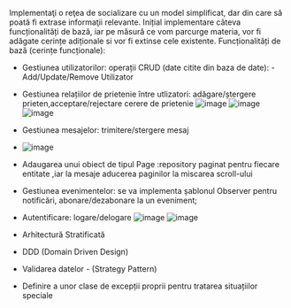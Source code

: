 Implementaţi o reţea de socializare cu un model simplificat, dar din care să poată fi extrase 
informaţii relevante. 
Inițial  implementare câteva funcționalități de bază, iar pe măsură ce vom parcurge materia, vor 
fi adăgate cerințe adiționale si vor fi extinse cele existente. 
Funcționalități de bază (cerințe funcționale):
- Gestiunea utilizatorilor: operații CRUD (date citite din baza de date):
      - Add/Update/Remove Utilizator
- Gestiunea relațiilor de prietenie între utlizatori: adăgare/ștergere prieten,acceptare/rejectare cerere de prietenie
  ![image](https://github.com/BiaBiuta/Social-Network/assets/149913268/74cc957a-547d-4391-9779-4ccb5b96d4f1)
![image](https://github.com/BiaBiuta/Social-Network/assets/149913268/f05db9f6-c2ac-4a37-9cf2-6f7ce2a46887)
![image](https://github.com/BiaBiuta/Social-Network/assets/149913268/ed414094-d9a2-4499-8ca6-484512dd865d)

- Gestiunea mesajelor: trimitere/stergere mesaj
- ![image](https://github.com/BiaBiuta/Social-Network/assets/149913268/885a37b6-54d3-4851-aca6-c52ff10d973e)

- Adaugarea unui obiect de tipul Page :repository paginat pentru fiecare entitate ,iar la mesaje aducerea paginilor la miscarea scroll-ului
- Gestiunea evenimentelor: se va implementa șablonul Observer pentru notificări, 
abonare/dezabonare la un eveniment; 
- Autentificare: logare/delogare
  ![image](https://github.com/BiaBiuta/Social-Network/assets/149913268/5552d6ec-47c4-4d60-9c99-e212e3b19abb)
  ![image](https://github.com/BiaBiuta/Social-Network/assets/149913268/b4117169-ccbc-4978-85ba-3fbc719c333e)
- Arhitectură Stratificată 
- DDD (Domain Driven Design) 
- Validarea datelor - (Strategy Pattern) 
- Definire a unor  clase de excepții proprii  pentru tratarea situațiilor speciale
